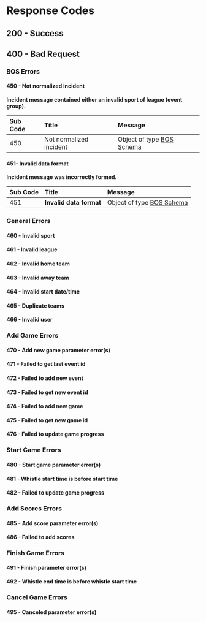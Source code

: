 # Response Codes

## 200 - Success

## **400 - Bad Request**

### **BOS Errors**

#### **450 - Not normalized incident**

**Incident message contained either an invalid sport of league \(event group\).**

| **Sub Code** | Title | Message |
| :--- | :--- | :--- |
| 450 | Not normalized incident | Object of type [BOS Schema](../bos-schema.md) |

#### **451- Invalid data format**

**Incident message was incorrectly formed.**

| **Sub Code** | Title | Message |
| :--- | :--- | :--- |
| 451 |  **Invalid data format** | Object of type [BOS Schema](../bos-schema.md) |

### **General Errors**

#### **460 - Invalid sport**

#### **461 - Invalid league**

#### **462 - Invalid home team**

#### **463 - Invalid away team**

#### **464 - Invalid start date/time**

#### **465 - Duplicate teams**

#### **466 - Invalid user**

### **Add Game Errors**

#### **470 - Add new game parameter error\(s\)**

#### **471 - Failed to get last event id**

#### **472 - Failed to add new event**

#### **473 - Failed to get new event id**

#### **474 - Failed to add new game**

#### **475 - Failed to get new game id**

#### **476 - Failed to update game progress**

### **Start Game Errors**

#### **480 - Start game parameter error\(s\)**

#### **481 - Whistle start time is before start time**

#### **482 - Failed to update game progress**

### **Add Scores Errors**

#### **485 - Add score parameter error\(s\)**

#### **486 - Failed to add scores**

### **Finish Game Errors**

#### **491 - Finish parameter error\(s\)**

#### **492 - Whistle end time is before whistle start time**

### **Cancel Game Errors**

#### **495 - Canceled parameter error\(s\)** 

